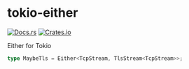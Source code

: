 # tokio-either
[![Docs.rs](https://docs.rs/tokio-either/badge.svg)](https://crates.io/crates/tokio-either)
[![Crates.io](https://img.shields.io/badge/crates.io-v0.1.4-orange.svg)](https://crates.io/crates/tokio-either)

Either for Tokio

```rust
type MaybeTls = Either<TcpStream, TlsStream<TcpStream>>;
```
